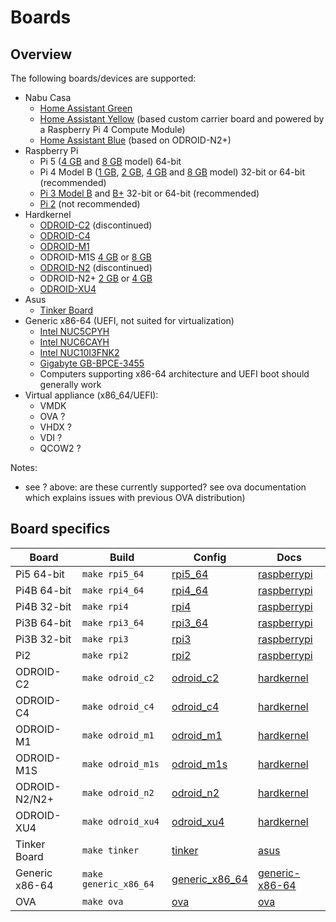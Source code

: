 # Boards

## Overview

The following boards/devices are supported:

- Nabu Casa
  - [Home Assistant Green](https://www.home-assistant.io/green/)
  - [Home Assistant Yellow](https://www.home-assistant.io/yellow/) (based custom carrier board and powered by a Raspberry Pi 4 Compute Module)
  - [Home Assistant Blue](https://www.home-assistant.io/blue/) (based on ODROID-N2+)
- Raspberry Pi
  - Pi 5 ([4 GB](https://www.raspberrypi.com/products/raspberry-pi-5/?variant=raspberry-pi-5-4gb) and [8 GB](https://www.raspberrypi.com/products/raspberry-pi-5/?variant=raspberry-pi-5-8gb) model) 64-bit
  - Pi 4 Model B ([1 GB](https://www.raspberrypi.com/products/raspberry-pi-4-model-b/?variant=raspberry-pi-4-model-b-1gb), [2 GB](https://www.raspberrypi.com/products/raspberry-pi-4-model-b/?variant=raspberry-pi-4-model-b-2gb), [4 GB](https://www.raspberrypi.com/products/raspberry-pi-4-model-b/?variant=raspberry-pi-4-model-b-4gb) and [8 GB](https://www.raspberrypi.com/products/raspberry-pi-4-model-b/?variant=raspberry-pi-4-model-b-8gb) model) 32-bit or 64-bit (recommended)
  - [Pi 3 Model B](https://www.raspberrypi.com/products/raspberry-pi-3-model-b/) and [B+](https://www.raspberrypi.com/products/raspberry-pi-3-model-b-plus/) 32-bit or 64-bit (recommended)
  - [Pi 2](https://www.raspberrypi.com/products/raspberry-pi-2-model-b/) (not recommended)
- Hardkernel
  - [ODROID-C2](https://www.hardkernel.com/shop/odroid-c2/) (discontinued)
  - [ODROID-C4](https://www.hardkernel.com/shop/odroid-c4/)
  - [ODROID-M1](https://www.hardkernel.com/shop/odroid-m1/)
  - ODROID-M1S [4 GB](https://www.hardkernel.com/shop/odroid-m1s-with-4gbyte-ram/) or [8 GB](https://www.hardkernel.com/shop/odroid-m1s-with-8gbyte-ram/)
  - [ODROID-N2](https://www.hardkernel.com/shop/odroid-n2/) (discontinued)
  - ODROID-N2+ [2 GB](https://www.hardkernel.com/shop/odroid-n2-with-2gbyte-ram-2/) or [4 GB](https://www.hardkernel.com/shop/odroid-n2-with-4gbyte-ram-2/)
  - [ODROID-XU4](https://www.hardkernel.com/shop/odroid-xu4-special-price/)
- Asus
  - [Tinker Board](https://tinker-board.asus.com/product/tinker-board.html)
- Generic x86-64 (UEFI, not suited for virtualization)
  - [Intel NUC5CPYH](https://www.intel.com/content/www/us/en/products/sku/85254/intel-nuc-kit-nuc5cpyh/specifications.html)
  - [Intel NUC6CAYH](https://www.intel.com/content/www/us/en/products/sku/95062/intel-nuc-kit-nuc6cayh/specifications.html)
  - [Intel NUC10I3FNK2](https://www.intel.com/content/www/us/en/products/sku/195503/intel-nuc-10-performance-kit-nuc10i3fnk/specifications.html)
  - [Gigabyte GB-BPCE-3455](https://www.gigabyte.com/Mini-PcBarebone/GB-BPCE-3455-rev-10/sp#sp)
  - Computers supporting x86-64 architecture and UEFI boot should generally work
- Virtual appliance (x86_64/UEFI):
  - VMDK
  - OVA ?
  - VHDX ?
  - VDI ?
  - QCOW2 ?

Notes:
  - see ? above: are these currently supported? see ova documentation which explains issues with previous OVA distribution)

## Board specifics

|Board|Build|Config|Docs|
|-----|----|------|----|
|Pi5 64-bit    |`make rpi5_64`       |[rpi5_64](../../buildroot-external/configs/rpi5_64_defconfig)|[raspberrypi](./raspberrypi/)|
|Pi4B 64-bit   |`make rpi4_64`       |[rpi4_64](../../buildroot-external/configs/rpi4_64_defconfig)|[raspberrypi](./raspberrypi/)|
|Pi4B 32-bit   |`make rpi4`          |[rpi4](../../buildroot-external/configs/rpi4_defconfig)|[raspberrypi](./raspberrypi/)|
|Pi3B 64-bit   |`make rpi3_64`       |[rpi3_64](../../buildroot-external/configs/rpi3_64_defconfig)|[raspberrypi](./raspberrypi/)|
|Pi3B 32-bit   |`make rpi3`          |[rpi3](../../buildroot-external/configs/rpi3_defconfig)|[raspberrypi](./raspberrypi/)|
|Pi2           |`make rpi2`          |[rpi2](../../buildroot-external/configs/rpi2_defconfig)|[raspberrypi](./raspberrypi/)|
|ODROID-C2     |`make odroid_c2`     |[odroid_c2](../../buildroot-external/configs/odroid_c2_defconfig)|[hardkernel](./hardkernel/)|
|ODROID-C4     |`make odroid_c4`     |[odroid_c4](../../buildroot-external/configs/odroid_c4_defconfig)|[hardkernel](./hardkernel/)|
|ODROID-M1     |`make odroid_m1`     |[odroid_m1](../../buildroot-external/configs/odroid_m1_defconfig)|[hardkernel](./hardkernel/)|
|ODROID-M1S    |`make odroid_m1s`    |[odroid_m1s](../../buildroot-external/configs/odroid_m1s_defconfig)|[hardkernel](./hardkernel/)|
|ODROID-N2/N2+ |`make odroid_n2`     |[odroid_n2](../../buildroot-external/configs/odroid_n2_defconfig)|[hardkernel](./hardkernel/)|
|ODROID-XU4    |`make odroid_xu4`    |[odroid_xu4](../../buildroot-external/configs/odroid_xu4_defconfig)|[hardkernel](./hardkernel/)|
|Tinker Board  |`make tinker`        |[tinker](../../buildroot-external/configs/tinker_defconfig)|[asus](./asus/)|
|Generic x86-64|`make generic_x86_64`|[generic_x86_64](../../buildroot-external/configs/generic_x86_64_defconfig)|[generic-x86-64](./generic-x86-64/)|
|OVA           |`make ova`           |[ova](../../buildroot-external/configs/ova_defconfig)|[ova](./ova/)|
